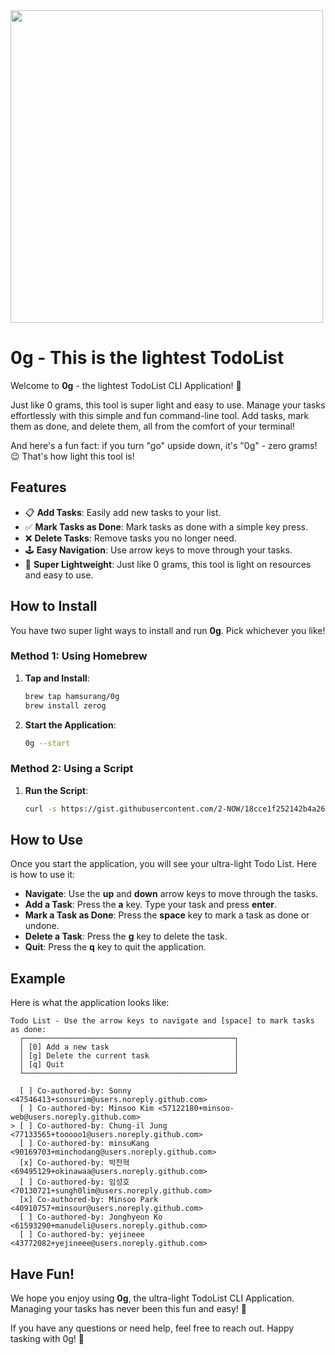 <img height="500" width="500" src="https://github.com/hamsurang/0g/assets/71202076/0104060c-fe82-43ee-ad5c-afbb3d9afdd7" />

# 0g - This is the lightest TodoList

Welcome to **0g** - the lightest TodoList CLI Application! 🌟

Just like 0 grams, this tool is super light and easy to use. Manage your tasks effortlessly with this simple and fun command-line tool. Add tasks, mark them as done, and delete them, all from the comfort of your terminal!

And here's a fun fact: if you turn "go" upside down, it's "0g" - zero grams! 😉 That's how light this tool is!

## Features

- 📋 **Add Tasks**: Easily add new tasks to your list.
- ✅ **Mark Tasks as Done**: Mark tasks as done with a simple key press.
- ❌ **Delete Tasks**: Remove tasks you no longer need.
- 🕹 **Easy Navigation**: Use arrow keys to move through your tasks.
- 🌟 **Super Lightweight**: Just like 0 grams, this tool is light on resources and easy to use.

## How to Install

You have two super light ways to install and run **0g**. Pick whichever you like!

### Method 1: Using Homebrew

1. **Tap and Install**:
    ```sh
    brew tap hamsurang/0g
    brew install zerog
    ```

2. **Start the Application**:
    ```sh
    0g --start
    ```

### Method 2: Using a Script

1. **Run the Script**:
    ```sh
    curl -s https://gist.githubusercontent.com/2-NOW/18cce1f252142b4a26796b9b18a973a4/raw/c826cada374ec1f2ec1886682e050bc9743093ca/0g.sh | bash
    ```

## How to Use

Once you start the application, you will see your ultra-light Todo List. Here is how to use it:

- **Navigate**: Use the **up** and **down** arrow keys to move through the tasks.
- **Add a Task**: Press the **a** key. Type your task and press **enter**.
- **Mark a Task as Done**: Press the **space** key to mark a task as done or undone.
- **Delete a Task**: Press the **g** key to delete the task.
- **Quit**: Press the **q** key to quit the application.

## Example

Here is what the application looks like:

```
Todo List - Use the arrow keys to navigate and [space] to mark tasks as done:
  ┌───────────────────────────────────────────────┐
  │ [0] Add a new task                            │
  │ [g] Delete the current task                   │
  │ [q] Quit                                      │
  └───────────────────────────────────────────────┘

  [ ] Co-authored-by: Sonny <47546413+sonsurim@users.noreply.github.com>
  [ ] Co-authored-by: Minsoo Kim <57122180+minsoo-web@users.noreply.github.com>
> [ ] Co-authored-by: Chung-il Jung <77133565+tooooo1@users.noreply.github.com>
  [ ] Co-authored-by: minsuKang <90169703+minchodang@users.noreply.github.com>
  [x] Co-authored-by: 박찬혁 <69495129+okinawaa@users.noreply.github.com>
  [ ] Co-authored-by: 임성호 <70130721+sungh0lim@users.noreply.github.com>
  [x] Co-authored-by: Minsoo Park <40910757+minsour@users.noreply.github.com>
  [ ] Co-authored-by: Jonghyeon Ko <61593290+manudeli@users.noreply.github.com>
  [ ] Co-authored-by: yejineee <43772082+yejineee@users.noreply.github.com>

```

## Have Fun!

We hope you enjoy using **0g**, the ultra-light TodoList CLI Application. Managing your tasks has never been this fun and easy! 🎉

If you have any questions or need help, feel free to reach out. Happy tasking with 0g! 🚀
